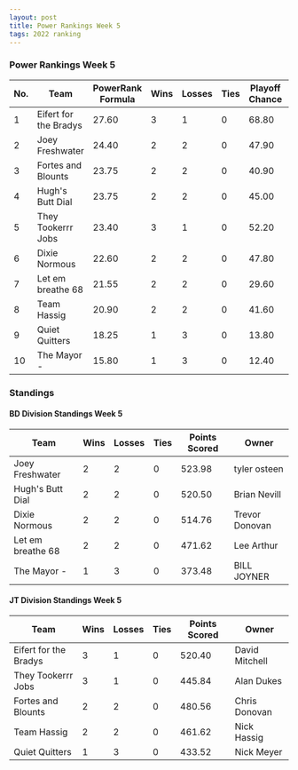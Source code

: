 ```yaml
---
layout: post
title: Power Rankings Week 5
tags: 2022 ranking
---
```


### Power Rankings Week 5

|   No. | Team                   |   PowerRank Formula |   Wins |   Losses |   Ties |   Playoff Chance |   Points Scored | Owner           |
|-------|------------------------|---------------------|--------|----------|--------|------------------|-----------------|-----------------|
|     1 | Eifert  for the Bradys |               27.60 |      3 |        1 |      0 |            68.80 |          520.40 | David Mitchell  |
|     2 | Joey Freshwater        |               24.40 |      2 |        2 |      0 |            47.90 |          523.98 | tyler osteen    |
|     3 | Fortes and Blounts     |               23.75 |      2 |        2 |      0 |            40.90 |          480.56 | Chris Donovan   |
|     4 | Hugh's  Butt Dial      |               23.75 |      2 |        2 |      0 |            45.00 |          520.50 | Brian Nevill    |
|     5 | They Tookerrr Jobs     |               23.40 |      3 |        1 |      0 |            52.20 |          445.84 | Alan Dukes      |
|     6 | Dixie Normous          |               22.60 |      2 |        2 |      0 |            47.80 |          514.76 | Trevor  Donovan |
|     7 | Let em breathe 68      |               21.55 |      2 |        2 |      0 |            29.60 |          471.62 | Lee Arthur      |
|     8 | Team  Hassig           |               20.90 |      2 |        2 |      0 |            41.60 |          461.62 | Nick Hassig     |
|     9 | Quiet Quitters         |               18.25 |      1 |        3 |      0 |            13.80 |          433.52 | Nick Meyer      |
|    10 | The Mayor -            |               15.80 |      1 |        3 |      0 |            12.40 |          373.48 | BILL JOYNER     |

### Standings

#### BD Division Standings Week 5

| Team              |   Wins |   Losses |   Ties |   Points Scored | Owner           |
|-------------------|--------|----------|--------|-----------------|-----------------|
| Joey Freshwater   |      2 |        2 |      0 |          523.98 | tyler osteen    |
| Hugh's  Butt Dial |      2 |        2 |      0 |          520.50 | Brian Nevill    |
| Dixie Normous     |      2 |        2 |      0 |          514.76 | Trevor  Donovan |
| Let em breathe 68 |      2 |        2 |      0 |          471.62 | Lee Arthur      |
| The Mayor -       |      1 |        3 |      0 |          373.48 | BILL JOYNER     |

#### JT Division Standings Week 5

| Team                   |   Wins |   Losses |   Ties |   Points Scored | Owner          |
|------------------------|--------|----------|--------|-----------------|----------------|
| Eifert  for the Bradys |      3 |        1 |      0 |          520.40 | David Mitchell |
| They Tookerrr Jobs     |      3 |        1 |      0 |          445.84 | Alan Dukes     |
| Fortes and Blounts     |      2 |        2 |      0 |          480.56 | Chris Donovan  |
| Team  Hassig           |      2 |        2 |      0 |          461.62 | Nick Hassig    |
| Quiet Quitters         |      1 |        3 |      0 |          433.52 | Nick Meyer     |

 
